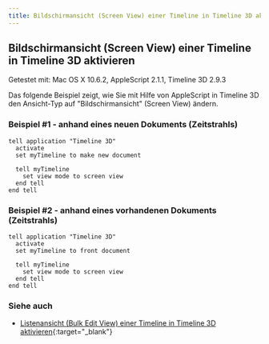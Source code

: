 ```yaml
---
title: Bildschirmansicht (Screen View) einer Timeline in Timeline 3D aktivieren
---
```


## Bildschirmansicht (Screen View) einer Timeline in Timeline 3D aktivieren

Getestet mit: Mac OS X 10.6.2, AppleScript 2.1.1, Timeline 3D 2.9.3

Das folgende Beispiel zeigt, wie Sie mit Hilfe von AppleScript in Timeline 3D den Ansicht-Typ auf "Bildschirmansicht" (Screen View) ändern.

### Beispiel #1 - anhand eines neuen Dokuments (Zeitstrahls)

```applescript
tell application "Timeline 3D"
  activate
  set myTimeline to make new document
    
  tell myTimeline
    set view mode to screen view
  end tell
end tell
```

### Beispiel #2 - anhand eines vorhandenen Dokuments (Zeitstrahls)

```applescript
tell application "Timeline 3D"
  activate
  set myTimeline to front document
   
  tell myTimeline
    set view mode to screen view
  end tell
end tell
```

### Siehe auch

- [Listenansicht (Bulk Edit View) einer Timeline in Timeline 3D aktivieren](/mac-os-x/applescript/timeline-3d/bulk-edit-view-einer-timeline-in-timeline-3d-aktivieren){:target="_blank"}
